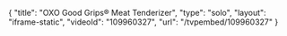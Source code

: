 {
    "title": "OXO Good Grips&reg; Meat Tenderizer",
    "type": "solo",
    "layout": "iframe-static",
    "videoId": "109960327",
    "url": "\/tvpembed\/109960327"
}